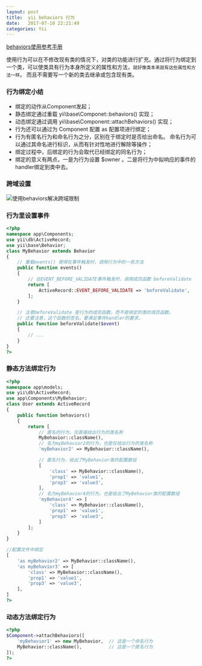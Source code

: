 ```yaml
---
layout: post
title:  yii behaviors 行为
date:   2017-07-10 22:21:49
categories: Yii
---
```

[behaviors使用参考手册](http://www.digpage.com/behavior.html)

使用行为可以在不修改现有类的情况下，对类的功能进行扩充。通过将行为绑定到一个类，可以使类具有行为本身所定义的属性和方法，`就好像类本来就有这些属性和方法一样`。 而且不需要写一个新的类去继承或包含现有类。

### 行为绑定小结
- 绑定的动作从Component发起；
- 静态绑定通过重载 yii\base\Componet::behaviors() 实现；
- 动态绑定通过调用 yii\base\Component::attachBehaviors() 实现；
- 行为还可以通过为 Component 配置 as 配置项进行绑定；
- 行为有匿名行为和命名行为之分，区别在于绑定时是否给出命名。 命名行为可以通过其命名进行标识，从而有针对性地进行解除等操作；
- 绑定过程中，后绑定的行为会取代已经绑定的同名行为；
- 绑定的意义有两点，一是为行为设置 $owner 。二是将行为中拟响应的事件的handler绑定到类中去。

### 跨域设置
![使用behaviors解决跨域限制](./QQ图片20170607171223.png)

### 行为里设置事件
```php
<?php
namespace app\Components;
use yii\db\ActiveRecord;
use yii\base\Behavior;
class MyBehavior extends Behavior
{
    // 重载events() 使得在事件触发时，调用行为中的一些方法
    public function events()
    {
        // 在EVENT_BEFORE_VALIDATE事件触发时，调用成员函数 beforeValidate
        return [
            ActiveRecord::EVENT_BEFORE_VALIDATE => 'beforeValidate',
        ];
    }

    // 注意beforeValidate 是行为的成员函数，而不是绑定的类的成员函数。
    // 还要注意，这个函数的签名，要满足事件handler的要求。
    public function beforeValidate($event)
    {
        // ...
    }
}
?>
```

### 静态方法绑定行为
```php
<?php
namespace app\models;
use yii\db\ActiveRecord;
use app\Components\MyBehavior;
class User extends ActiveRecord
{
    public function behaviors()
    {
        return [
            // 匿名的行为，仅直接给出行为的类名称
            MyBehavior::className(),
            // 名为myBehavior2的行为，也是仅给出行为的类名称
            'myBehavior2' => MyBehavior::className(),

            // 匿名行为，给出了MyBehavior类的配置数组
            [
                'class' => MyBehavior::className(),
                'prop1' => 'value1',
                'prop3' => 'value3',
            ],
            // 名为myBehavior4的行为，也是给出了MyBehavior类的配置数组
            'myBehavior4' => [
                'class' => MyBehavior::className(),
                'prop1' => 'value1',
                'prop3' => 'value3',
            ]
        ];
    }
}

//配置文件中绑定
[
    'as myBehavior2' => MyBehavior::className(),
    'as myBehavior3' => [
        'class' => MyBehavior::className(),
        'prop1' => 'value1',
        'prop3' => 'value3',
    ],
]
?>
```

### 动态方法绑定行为
```php
<?php
$Component->attachBehaviors([
    'myBehavior1' => new MyBehavior,  // 这是一个命名行为
    MyBehavior::className(),          // 这是一个匿名行为
]);
?>
```
